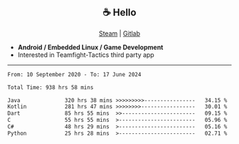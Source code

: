 <h2 align="center"> ☕ Hello </h2>

<p align="center">
  <a href="https://steamcommunity.com/id/Niforances/">Steam</a> |
  <a href="https://gitlab.com/niforances">Gitlab</a>
</p>

 - **Android / Embedded Linux / Game Development**
 - Interested in Teamfight-Tactics third party app

------

<!--START_SECTION:waka-->

```txt
From: 10 September 2020 - To: 17 June 2024

Total Time: 938 hrs 58 mins

Java              320 hrs 38 mins >>>>>>>>>----------------   34.15 %
Kotlin            281 hrs 47 mins >>>>>>>>-----------------   30.01 %
Dart              85 hrs 55 mins  >>-----------------------   09.15 %
C                 55 hrs 55 mins  >------------------------   05.96 %
C#                48 hrs 29 mins  >------------------------   05.16 %
Python            25 hrs 28 mins  >------------------------   02.71 %
```

<!--END_SECTION:waka-->
